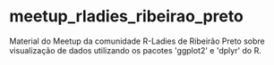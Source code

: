 # meetup_rladies_ribeirao_preto
Material do Meetup da comunidade R-Ladies de Ribeirão Preto sobre visualização de dados utilizando os pacotes 'ggplot2' e 'dplyr' do R.
